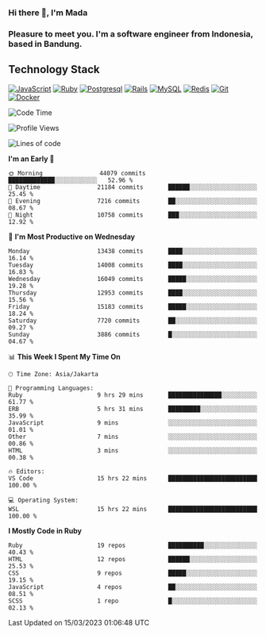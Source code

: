 ### Hi there 👋, I'm Mada
### Pleasure to meet you. I'm a software engineer from Indonesia, based in Bandung.

## Technology Stack

[![JavaScript](https://img.shields.io/badge/-JavaScript-%23F7DF1C?style=flat-square&logo=javascript&logoColor=000000&labelColor=%23F7DF1C&color=%23FFCE5A)](https://www.javascript.com/)
[![Ruby](https://img.shields.io/badge/Ruby-CC342D?style=flat-square&logo=ruby&logoColor=white)](https://www.ruby-lang.org/en/)
[![Postgresql](https://img.shields.io/badge/PostgreSQL-316192?style=flat-square&logo=postgresql&logoColor=ffffff)](https://www.postgresql.org/)
[![Rails](https://img.shields.io/badge/Ruby_on_Rails-CC0000?style=flat-square&logo=ruby-on-rails&logoColor=white)](https://rubyonrails.org/)
[![MySQL](https://img.shields.io/badge/-MySQL-4479A1?style=flat-square&logo=MySQL&logoColor=ffffff)](https://www.mysql.com/)
[![Redis](https://img.shields.io/badge/-Redis-DC382D?style=flat-square&logo=Redis&logoColor=ffffff)](https://redis.io/)
[![Git](https://img.shields.io/badge/-Git-%23F05032?style=flat-square&logo=git&logoColor=%23ffffff)](https://git-scm.com/)
[![Docker](https://img.shields.io/badge/-Docker-2496ED?style=flat-square&logo=docker&logoColor=ffffff)](https://www.docker.com/)
<!--
**madaarya/madaarya** is a ✨ _special_ ✨ repository because its `README.md` (this file) appears on your GitHub profile.

Here are some ideas to get you started:

- 🔭 I’m currently working on ...
- 🌱 I’m currently learning ...
- 👯 I’m looking to collaborate on ...
- 🤔 I’m looking for help with ...
- 💬 Ask me about ...
- 📫 How to reach me: ...
- 😄 Pronouns: ...
- ⚡ Fun fact: ...
-->
<!--START_SECTION:waka-->
![Code Time](http://img.shields.io/badge/Code%20Time-5%2C241%20hrs%2039%20mins-blue)

![Profile Views](http://img.shields.io/badge/Profile%20Views-0-blue)

![Lines of code](https://img.shields.io/badge/From%20Hello%20World%20I%27ve%20Written-33.2%20million%20lines%20of%20code-blue)

**I'm an Early 🐤** 

```text
🌞 Morning                44079 commits       █████████████░░░░░░░░░░░░   52.96 % 
🌆 Daytime                21184 commits       ██████░░░░░░░░░░░░░░░░░░░   25.45 % 
🌃 Evening                7216 commits        ██░░░░░░░░░░░░░░░░░░░░░░░   08.67 % 
🌙 Night                  10758 commits       ███░░░░░░░░░░░░░░░░░░░░░░   12.92 % 
```
📅 **I'm Most Productive on Wednesday** 

```text
Monday                   13438 commits       ████░░░░░░░░░░░░░░░░░░░░░   16.14 % 
Tuesday                  14008 commits       ████░░░░░░░░░░░░░░░░░░░░░   16.83 % 
Wednesday                16049 commits       █████░░░░░░░░░░░░░░░░░░░░   19.28 % 
Thursday                 12953 commits       ████░░░░░░░░░░░░░░░░░░░░░   15.56 % 
Friday                   15183 commits       █████░░░░░░░░░░░░░░░░░░░░   18.24 % 
Saturday                 7720 commits        ██░░░░░░░░░░░░░░░░░░░░░░░   09.27 % 
Sunday                   3886 commits        █░░░░░░░░░░░░░░░░░░░░░░░░   04.67 % 
```


📊 **This Week I Spent My Time On** 

```text
🕑︎ Time Zone: Asia/Jakarta

💬 Programming Languages: 
Ruby                     9 hrs 29 mins       ███████████████░░░░░░░░░░   61.77 % 
ERB                      5 hrs 31 mins       █████████░░░░░░░░░░░░░░░░   35.99 % 
JavaScript               9 mins              ░░░░░░░░░░░░░░░░░░░░░░░░░   01.01 % 
Other                    7 mins              ░░░░░░░░░░░░░░░░░░░░░░░░░   00.86 % 
HTML                     3 mins              ░░░░░░░░░░░░░░░░░░░░░░░░░   00.38 % 

🔥 Editors: 
VS Code                  15 hrs 22 mins      █████████████████████████   100.00 % 

💻 Operating System: 
WSL                      15 hrs 22 mins      █████████████████████████   100.00 % 
```

**I Mostly Code in Ruby** 

```text
Ruby                     19 repos            ██████████░░░░░░░░░░░░░░░   40.43 % 
HTML                     12 repos            ██████░░░░░░░░░░░░░░░░░░░   25.53 % 
CSS                      9 repos             █████░░░░░░░░░░░░░░░░░░░░   19.15 % 
JavaScript               4 repos             ██░░░░░░░░░░░░░░░░░░░░░░░   08.51 % 
SCSS                     1 repo              █░░░░░░░░░░░░░░░░░░░░░░░░   02.13 % 
```




 Last Updated on 15/03/2023 01:06:48 UTC
<!--END_SECTION:waka-->
